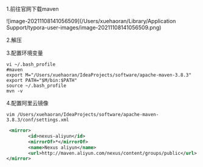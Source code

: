 1.前往官网下载maven

![image-20211108141056509](/Users/xuehaoran/Library/Application Support/typora-user-images/image-20211108141056509.png)

2.解压

3.配置环境变量

```shell
vi ~/.bash_profile 
#maven
export M="/Users/xuehaoran/IdeaProjects/software/apache-maven-3.8.3"
export PATH="$M/bin:$PATH"
source ~/.bash_profile
mvn -v
```



4.配置阿里云镜像

```shell
vim /Users/xuehaoran/IdeaProjects/software/apache-maven-3.8.3/conf/settings.xml

```

```xml
 <mirror>
        <id>nexus-aliyun</id>
        <mirrorOf>*</mirrorOf>
        <name>Nexus aliyun</name>
        <url>http://maven.aliyun.com/nexus/content/groups/public</url>
</mirror>
```

